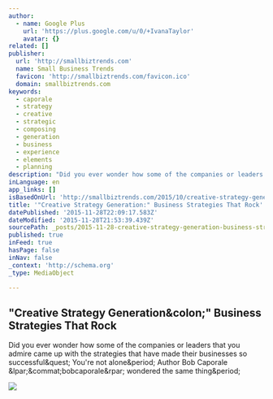 ```yaml
---
author:
  - name: Google Plus
    url: 'https://plus.google.com/u/0/+IvanaTaylor'
    avatar: {}
related: []
publisher:
  url: 'http://smallbiztrends.com'
  name: Small Business Trends
  favicon: 'http://smallbiztrends.com/favicon.ico'
  domain: smallbiztrends.com
keywords:
  - caporale
  - strategy
  - creative
  - strategic
  - composing
  - generation
  - business
  - experience
  - elements
  - planning
description: "Did you ever wonder how some of the companies or leaders that you admire came up with the strategies that have made their businesses so successful? You're not alone. Author Bob Caporale (@bobcaporale) wondered the same thing."
inLanguage: en
app_links: []
isBasedOnUrl: 'http://smallbiztrends.com/2015/10/creative-strategy-generation-book-review.html'
title: '"Creative Strategy Generation:" Business Strategies That Rock'
datePublished: '2015-11-28T22:09:17.583Z'
dateModified: '2015-11-28T21:53:39.439Z'
sourcePath: _posts/2015-11-28-creative-strategy-generation-business-strategies-that-roc.md
published: true
inFeed: true
hasPage: false
inNav: false
_context: 'http://schema.org'
_type: MediaObject

---
```

<article style=""><h1>"Creative Strategy Generation&amp;colon;" Business Strategies That Rock</h1><p>Did you ever wonder how some of the companies or leaders that you admire came up with the strategies that have made their businesses so successful&amp;quest; You're not alone&amp;period; Author Bob Caporale &amp;lpar;&amp;commat;bobcaporale&amp;rpar; wondered the same thing&amp;period;</p><img src="http://smallbiztrends.com/wp-content/uploads/2015/10/creative-strategy-generation.jpg" /></article>